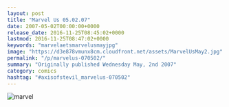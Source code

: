 ```yaml
---
layout: post
title: "Marvel Us 05.02.07"
date: 2007-05-02T00:00:00+0000
release_date: 2016-11-25T08:45:02+0000
lastmod: 2016-11-25T08:47:02+0000
keywords: "marvelaetsmarvelusmayjpg"
image: "https://d3e878vmunx8cm.cloudfront.net/assets/MarvelUsMay2.jpg"
permalink: "/p/marvelus-070502/"
summary: "Originally published Wednesday May, 2nd 2007"
category: comics
hashtag: "#axisofstevil_marvelus-070502"
---
```


![marvel](https://d3e878vmunx8cm.cloudfront.net/assets/MarvelUsMay2.jpg)
